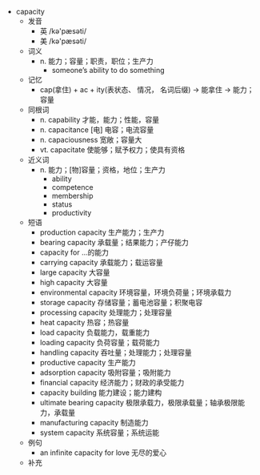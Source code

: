- capacity
  - 发音
    - 英 /kə'pæsəti/
    - 美 /kə'pæsəti/
  - 词义
    - n. 能力；容量；职责，职位；生产力
      - someone’s ability to do something
  - 记忆
    - cap(拿住) + ac + ity(表状态、 情况， 名词后缀) → 能拿住 → 能力； 容量
  - 同根词
    - n. capability 才能，能力；性能，容量
    - n. capacitance [电] 电容；电流容量
    - n. capaciousness 宽敞；容量大
    - vt. capacitate 使能够；赋予权力；使具有资格
  - 近义词
    - n. 能力；[物]容量；资格，地位；生产力
      - ability
      - competence
      - membership
      - status
      - productivity
  - 短语
    - production capacity 生产能力；生产力
    - bearing capacity 承载量；结果能力；产仔能力
    - capacity for …的能力
    - carrying capacity 承载能力；载运容量
    - large capacity 大容量
    - high capacity 大容量
    - environmental capacity 环境容量，环境负荷量；环境承载力
    - storage capacity 存储容量；蓄电池容量；积聚电容
    - processing capacity 处理能力；处理容量
    - heat capacity 热容；热容量
    - load capacity 负载能力，载重能力
    - loading capacity 负荷容量；载荷能力
    - handling capacity 吞吐量；处理能力；处理容量
    - productive capacity 生产能力
    - adsorption capacity 吸附容量；吸附能力
    - financial capacity 经济能力；财政的承受能力
    - capacity building 能力建设；能力建构
    - ultimate bearing capacity 极限承载力，极限承载量；轴承极限能力，承载量
    - manufacturing capacity 制造能力
    - system capacity 系统容量；系统运能
  - 例句
    - an infinite capacity for love 无尽的爱心
  - 补充